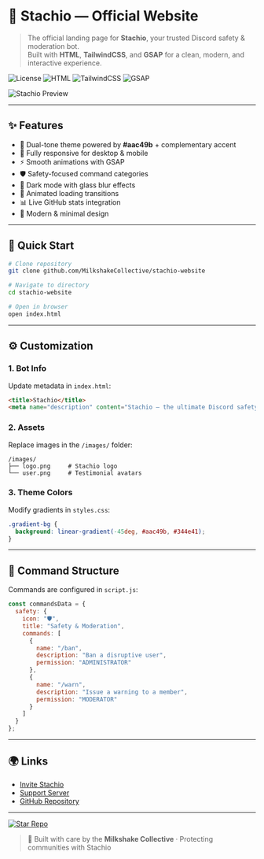 # 🌿 Stachio — Official Website

> The official landing page for **Stachio**, your trusted Discord safety & moderation bot.  
> Built with **HTML**, **TailwindCSS**, and **GSAP** for a clean, modern, and interactive experience.

![License](https://img.shields.io/badge/license-MIT-aac49b.svg)
![HTML](https://img.shields.io/badge/HTML-5-aac49b.svg)
![TailwindCSS](https://img.shields.io/badge/TailwindCSS-3-aac49b.svg)
![GSAP](https://img.shields.io/badge/GSAP-3-aac49b.svg)

![Stachio Preview](https://stachio.dk)

---

## ✨ Features

- 🎨 Dual-tone theme powered by **#aac49b** + complementary accent  
- 📱 Fully responsive for desktop & mobile  
- ⚡ Smooth animations with GSAP  
- 🛡️ Safety-focused command categories  
- 🌙 Dark mode with glass blur effects  
- 🔄 Animated loading transitions  
- 📊 Live GitHub stats integration  
- 💫 Modern & minimal design  

---

## 🚀 Quick Start

```bash
# Clone repository
git clone github.com/MilkshakeCollective/stachio-website

# Navigate to directory
cd stachio-website

# Open in browser
open index.html
````

---

## ⚙️ Customization

### 1. Bot Info

Update metadata in `index.html`:

```html
<title>Stachio</title>
<meta name="description" content="Stachio — the ultimate Discord safety and moderation bot.">
```

### 2. Assets

Replace images in the `/images/` folder:

```
/images/
├── logo.png     # Stachio logo
└── user.png     # Testimonial avatars
```

### 3. Theme Colors

Modify gradients in `styles.css`:

```css
.gradient-bg {
  background: linear-gradient(-45deg, #aac49b, #344e41);
}
```

---

## 📝 Command Structure

Commands are configured in `script.js`:

```javascript
const commandsData = {
  safety: {
    icon: "🛡️",
    title: "Safety & Moderation",
    commands: [
      {
        name: "/ban",
        description: "Ban a disruptive user",
        permission: "ADMINISTRATOR"
      },
      {
        name: "/warn",
        description: "Issue a warning to a member",
        permission: "MODERATOR"
      }
    ]
  }
};
```

---

## 🌍 Links

* [Invite Stachio](https://discord.com/oauth2/authorize?client_id=1374870746006032414)
* [Support Server](https://discord.gg/wSAkewmzAM)
* [GitHub Repository](https://github.com/MilkshakeCollective/stachio-website)

---

[![Star Repo](https://img.shields.io/github/stars/MilkshakeCollective/stachio-website?style=social)](https://github.com/MilkshakeCollective/stachio-website)

> 💚 Built with care by the **Milkshake Collective** · Protecting communities with Stachio